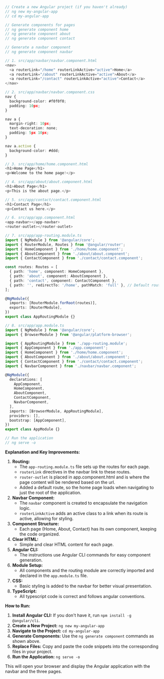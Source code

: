 ```typescript
// Create a new Angular project (if you haven't already)
// ng new my-angular-app
// cd my-angular-app

// Generate components for pages
// ng generate component home
// ng generate component about
// ng generate component contact

// Generate a navbar component
// ng generate component navbar

// 1. src/app/navbar/navbar.component.html
<nav>
  <a routerLink="/home" routerLinkActive="active">Home</a>
  <a routerLink="/about" routerLinkActive="active">About</a>
  <a routerLink="/contact" routerLinkActive="active">Contact</a>
</nav>

// 2. src/app/navbar/navbar.component.css
nav {
  background-color: #f0f0f0;
  padding: 10px;
}

nav a {
  margin-right: 10px;
  text-decoration: none;
  padding: 5px 10px;
}

nav a.active {
  background-color: #ddd;
}

// 3. src/app/home/home.component.html
<h1>Home Page</h1>
<p>Welcome to the home page!</p>

// 4. src/app/about/about.component.html
<h1>About Page</h1>
<p>This is the about page.</p>

// 5. src/app/contact/contact.component.html
<h1>Contact Page</h1>
<p>Contact us here.</p>

// 6. src/app/app.component.html
<app-navbar></app-navbar>
<router-outlet></router-outlet>

// 7. src/app/app-routing.module.ts
import { NgModule } from '@angular/core';
import { RouterModule, Routes } from '@angular/router';
import { HomeComponent } from './home/home.component';
import { AboutComponent } from './about/about.component';
import { ContactComponent } from './contact/contact.component';

const routes: Routes = [
  { path: 'home', component: HomeComponent },
  { path: 'about', component: AboutComponent },
  { path: 'contact', component: ContactComponent },
  { path: '', redirectTo: '/home', pathMatch: 'full' }, // Default route
];

@NgModule({
  imports: [RouterModule.forRoot(routes)],
  exports: [RouterModule],
})
export class AppRoutingModule {}

// 8. src/app/app.module.ts
import { NgModule } from '@angular/core';
import { BrowserModule } from '@angular/platform-browser';

import { AppRoutingModule } from './app-routing.module';
import { AppComponent } from './app.component';
import { HomeComponent } from './home/home.component';
import { AboutComponent } from './about/about.component';
import { ContactComponent } from './contact/contact.component';
import { NavbarComponent } from './navbar/navbar.component';

@NgModule({
  declarations: [
    AppComponent,
    HomeComponent,
    AboutComponent,
    ContactComponent,
    NavbarComponent,
  ],
  imports: [BrowserModule, AppRoutingModule],
  providers: [],
  bootstrap: [AppComponent],
})
export class AppModule {}

// Run the application
// ng serve -o
```

**Explanation and Key Improvements:**

1.  **Routing:**
    * The `app-routing.module.ts` file sets up the routes for each page.
    * `routerLink` directives in the navbar link to these routes.
    * `router-outlet` is placed in app.component.html and is where the page content will be rendered based on the url.
    * Added a default route, so the home page loads when navigating to just the root of the application.
2.  **Navbar Component:**
    * The `navbar` component is created to encapsulate the navigation logic.
    * `routerLinkActive` adds an active class to a link when its route is active, allowing for styling.
3.  **Component Structure:**
    * Each page (Home, About, Contact) has its own component, keeping the code organized.
4.  **Clear HTML:**
    * Simple and clear HTML content for each page.
5.  **Angular CLI:**
    * The instructions use Angular CLI commands for easy component generation.
6.  **Module Setup:**
    * All components and the routing module are correctly imported and declared in the `app.module.ts` file.
7.  **CSS:**
    * Basic styling is added to the navbar for better visual presentation.
8. **TypeScript:**
    * All typescript code is correct and follows angular conventions.

**How to Run:**

1.  **Install Angular CLI:** If you don't have it, run `npm install -g @angular/cli`.
2.  **Create a New Project:** `ng new my-angular-app`
3.  **Navigate to the Project:** `cd my-angular-app`
4.  **Generate Components:** Use the `ng generate component` commands as shown above.
5.  **Replace Files:** Copy and paste the code snippets into the corresponding files in your project.
6.  **Run the Application:** `ng serve -o`

This will open your browser and display the Angular application with the navbar and the three pages.
